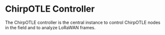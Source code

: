 # ChirpOTLE Controller

The ChirpOTLE controller is the central instance to control ChirpOTLE nodes in the field and to analyze LoRaWAN frames.
